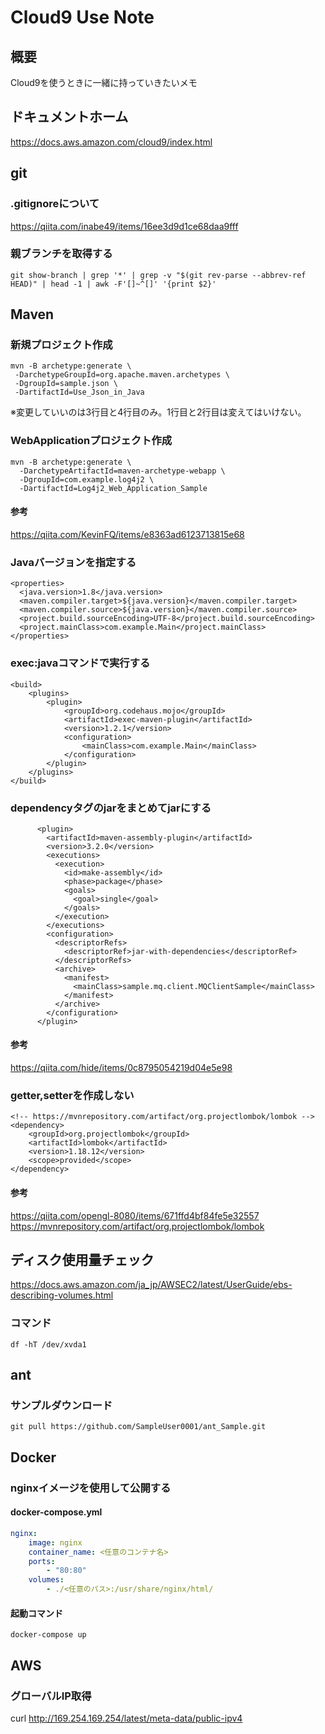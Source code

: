 # Cloud9 Use Note

## 概要
Cloud9を使うときに一緒に持っていきたいメモ

## ドキュメントホーム
https://docs.aws.amazon.com/cloud9/index.html

## git

### .gitignoreについて
https://qiita.com/inabe49/items/16ee3d9d1ce68daa9fff

### 親ブランチを取得する
```
git show-branch | grep '*' | grep -v "$(git rev-parse --abbrev-ref HEAD)" | head -1 | awk -F'[]~^[]' '{print $2}'
```

## Maven

### 新規プロジェクト作成
```
mvn -B archetype:generate \
 -DarchetypeGroupId=org.apache.maven.archetypes \
 -DgroupId=sample.json \
 -DartifactId=Use_Json_in_Java
```

※変更していいのは3行目と4行目のみ。1行目と2行目は変えてはいけない。

### WebApplicationプロジェクト作成

```
mvn -B archetype:generate \
  -DarchetypeArtifactId=maven-archetype-webapp \
  -DgroupId=com.example.log4j2 \
  -DartifactId=Log4j2_Web_Application_Sample
```

#### 参考
https://qiita.com/KevinFQ/items/e8363ad6123713815e68

### Javaバージョンを指定する
```
<properties>
  <java.version>1.8</java.version>
  <maven.compiler.target>${java.version}</maven.compiler.target>
  <maven.compiler.source>${java.version}</maven.compiler.source>
  <project.build.sourceEncoding>UTF-8</project.build.sourceEncoding>
  <project.mainClass>com.example.Main</project.mainClass>
</properties>
```

### exec:javaコマンドで実行する
```
<build>
	<plugins>
		<plugin>
			<groupId>org.codehaus.mojo</groupId>
			<artifactId>exec-maven-plugin</artifactId>
			<version>1.2.1</version>
			<configuration>
				<mainClass>com.example.Main</mainClass>
			</configuration>
		</plugin>
	</plugins>
</build>
```

### dependencyタグのjarをまとめてjarにする
```
      <plugin>
        <artifactId>maven-assembly-plugin</artifactId>
        <version>3.2.0</version>
        <executions>
          <execution>
            <id>make-assembly</id>
            <phase>package</phase>
            <goals>
              <goal>single</goal>
            </goals>
          </execution>
        </executions>
        <configuration>
          <descriptorRefs>
            <descriptorRef>jar-with-dependencies</descriptorRef>
          </descriptorRefs>
          <archive>
            <manifest>
              <mainClass>sample.mq.client.MQClientSample</mainClass>
            </manifest>
          </archive>
        </configuration>
      </plugin>
```

#### 参考
https://qiita.com/hide/items/0c8795054219d04e5e98

### getter,setterを作成しない

```
<!-- https://mvnrepository.com/artifact/org.projectlombok/lombok -->
<dependency>
    <groupId>org.projectlombok</groupId>
    <artifactId>lombok</artifactId>
    <version>1.18.12</version>
    <scope>provided</scope>
</dependency>
```

#### 参考

https://qiita.com/opengl-8080/items/671ffd4bf84fe5e32557  
https://mvnrepository.com/artifact/org.projectlombok/lombok

## ディスク使用量チェック
https://docs.aws.amazon.com/ja_jp/AWSEC2/latest/UserGuide/ebs-describing-volumes.html

### コマンド
```
df -hT /dev/xvda1
```

## ant

### サンプルダウンロード
```
git pull https://github.com/SampleUser0001/ant_Sample.git
```

## Docker

### nginxイメージを使用して公開する

#### docker-compose.yml

```yml
nginx:
    image: nginx
    container_name: <任意のコンテナ名>
    ports: 
        - "80:80"
    volumes:
        - ./<任意のパス>:/usr/share/nginx/html/
```

#### 起動コマンド

```
docker-compose up
```

## AWS

### グローバルIP取得
curl http://169.254.169.254/latest/meta-data/public-ipv4
